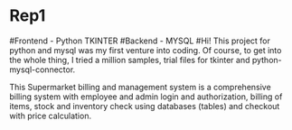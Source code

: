 # Rep1
#Frontend - Python TKINTER
#Backend - MYSQL
#Hi! This project for python and mysql was my first venture into coding.
Of course, to get into the whole thing, I tried a million samples, trial files for tkinter and python-mysql-connector.

This Supermarket billing and management system is a comprehensive billing system with employee and admin login and authorization, billing of items, 
stock and inventory check using databases (tables) and checkout with price calculation.
